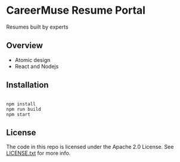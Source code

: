 CareerMuse Resume Portal
========================

Resumes built by experts

## Overview

* Atomic design
* React and Nodejs

## Installation


```

npm install
npm run build
npm start

```

## License

The code in this repo is licensed under the Apache 2.0 License.
See [LICENSE.txt](LICENSE.txt) for more info.